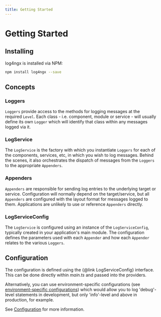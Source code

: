 ```yaml
---
title: Getting Started
---
```

# Getting Started

## Installing

log4ngx is installed via NPM:

``` sh
npm install log4ngx --save
```

## Concepts

### Loggers

`Loggers` provide access to the methods for logging messages at the required `Level`.  Each class - i.e. component, module or service - will usually define its own `Logger` which will identify that class within any messages logged via it.

### LogService

The `LogService` is the factory with which you instantiate `Loggers` for each of the components, services, etc, in which you wish to log messages.  Behind the scenes, it also orchestrates the dispatch of messages from the `Loggers` to the appropriate `Appenders`.

### Appenders

`Appenders` are responsible for sending log entries to the underlying target or service.  Configuration will normally depend on the target/service, but all `Appenders` are configured with the layout format for messages logged to them.  Applications are unlikely to use or reference `Appenders` directly.

### LogServiceConfig

The `LogService` is configured using an instance of the `LogServiceConfig`, typically created in your application's main module.  The configuration defines the parameters used with each `Appender` and how each `Appender` relates to the various `Loggers`.

## Configuration

The configuration is defined using the {@link LogServiceConfig} interface.  This can be done directly within _main.ts_ and passed into the providers.

Alternatively, you can use environment-specific configurations (see [environment-specific configurations](https://angular.dev/tools/cli/environments#using-environment-specific-variables-in-your-app)) which would allow you to log 'debug'-level statements in development, but only 'info'-level and above in production, for example.

See [Configuration](./configuring.md) for more information.
